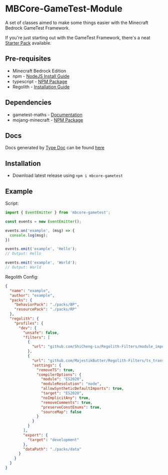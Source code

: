 # MBCore-GameTest-Module

A set of classes aimed to make some things easier with the Minecraft Bedrock GameTest Framework.

If you're just starting out with the GameTest Framework, there's a neat [Starter Pack](https://github.com/Bedrock-OSS/gametest-starter-project) available.

## Pre-requisites

- Minecraft Bedrock Edition
- npm - [NodeJS Install Guide](https://docs.npmjs.com/downloading-and-installing-node-js-and-npm#using-a-node-installer-to-install-nodejs-and-npm)
- typescript - [NPM Package](https://www.npmjs.com/package/typescript)
- Regolith - [Installation Guide](https://bedrock-oss.github.io/regolith/docs/installing)

## Dependencies

- gametest-maths - [Documentation](https://shicheng-lu.github.io/gametest-maths/)
- mojang-minecraft - [NPM Package](https://www.npmjs.com/package/@types/mojang-minecraft)

## Docs

Docs generated by [Type Doc](https://typedoc.org/) can be found [here](https://majestikbutter.github.io/MBCore-GameTest-Module/)

## Installation

- Download latest release using `npm i mbcore-gametest`

## Example
Script:
```ts
import { EventEmitter } from 'mbcore-gametest';

const events = new EventEmitter();

events.on('example', (msg) => {
  console.log(msg);
})

events.emit('example', 'Hello');
// Output: Hello

events.emit('example', 'World');
// Output: World
```
Regolith Config:
```json
{
  "name": "example",
  "author": "example",
  "packs": {
    "behaviorPack": "./packs/BP",
    "resourcePack": "./packs/RP"
  },
  "regolith": {
    "profiles": {
      "dev": {
        "unsafe": false,
        "filters": [
          {
            "url": "github.com/ShiCheng-Lu/Regolith-Filters/module_importer"
          },
          {
            "url": "github.com/MajestikButter/Regolith-Filters/ts_transpiler",
            "settings": {
              "removeTS": true,
              "compilerOptions": {
                "module": "ES2020",
                "moduleResolution": "node",
                "allowSyntheticDefaultImports": true,
                "target": "ES2020",
                "noImplicitAny": true,
                "removeComments": true,
                "preserveConstEnums": true,
                "sourceMap": false
              }
            }
          }
        ],
        "export": {
          "target": "development"
        },
        "dataPath": "./packs/data"
      }
    }
  }
}
```
